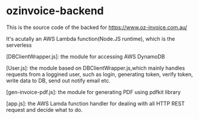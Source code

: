 # ozinvoice-backend

This is the source code of the backed for https://www.oz-invoice.com.au/ 

It's acutally an AWS Lambda function(Node.JS runtime), which is the serverless  

[DBClientWrapper.js]: the module for accessing AWS DynamoDB  
  
[User.js]:    the module based on DBClientWrapper.js,which mainly handles requests from a loggined user, such as login, generating token, verify token, write data to DB, send out notify email etc.  
  
[gen-invoice-pdf.js]:   the module for generating PDF using pdfkit library  
  
[app.js]:   the AWS Lamda function handler for dealing with all HTTP REST request and decide what to do.  
